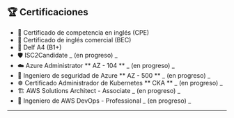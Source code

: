 ## 🏆 Certificaciones

- 📜 Certificado de competencia en inglés (CPE)
- 📜 Certificado de inglés comercial (BEC)
- 📜 Delf A4 (B1+)
- 🛡️ ISC2Candidate _ (en progreso) _
- ☁️ Azure Administrator ** AZ - 104 ** _ (en progreso) _
- 🔐 Ingeniero de seguridad de Azure ** AZ - 500 ** _ (en progreso) _
- ☸️ Certificado Administrador de Kubernetes ** CKA ** _ (en progreso) _
- 🏗️ AWS Solutions Architect - Associate _ (en progreso) _
- 🚀 Ingeniero de AWS DevOps - Professional _ (en progreso) _

---
